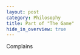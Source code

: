 ```yaml
---
layout: post
category: Philosophy
title: Part of "The Game"
hide_in_overview: true
---
```


Complains 